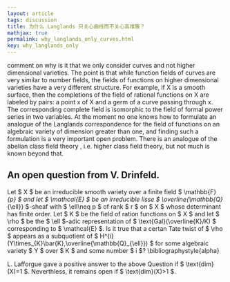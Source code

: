 ```yaml
---
layout: article
tags: discussion
title: 为什么 Langlands 只关心曲线而不关心高维簇？
mathjax: true
permalink: why_langlands_only_curves.html
key: why_langlands_only
---
```

comment on why is it that we only consider curves and not higher dimensional varieties. The point is that while function fields of curves are very similar to number fields, the fields of functions on higher dimensional varieties have a very different structure. For example, if X is a smooth surface, then the completions of the field of rational functions on X are labeled by pairs: a point x of X and a germ of a curve passing through x. The corresponding complete field is isomorphic to the field of formal power series in two variables. At the moment no one knows how to formulate an analogue of the Langlands correspondence for the field of functions on an algebraic variety of dimension greater than one, and finding such a formulation is a very important open problem. There is an analogue of the abelian class field theory , i.e. higher class field theory, but not much is known beyond that.

## An open question from V. Drinfeld. 

Let $ X $ be an irreducible smooth variety over a finite field $ \mathbb{F}_{p} $ and let $ \mathcal{E} $ be an irreducible lisse $ \overline{\mathbb{Q}_{\ell}} $-sheaf with $ \ell\neq p $ of rank $ r $ on $  X $ whose determinant has finite order. Let $ K $ be the field of ration functions on $ X $ and let $ \rho $ be the $ \ell $-adic representation of $ \text{Gal}(\overline{K}/K) $ corresponding to $ \mathcal{E} $. Is it true that a certan Tate twist of $ \rho $ appears as a subquotient of $ H^{i}(Y\times_{K}\bar{K},\overline{\mathbb{Q}_{\ell}}) $ for some algebraic variety $ Y $ over $ K $ and some number $ i $?
\bibliographystyle{alpha}  

L. Lafforgue gave a positive answer to the above Question if $ \text{dim}(X)=1 $. Neverthless, it remains open if $ \text{dim}(X)>1 $.


